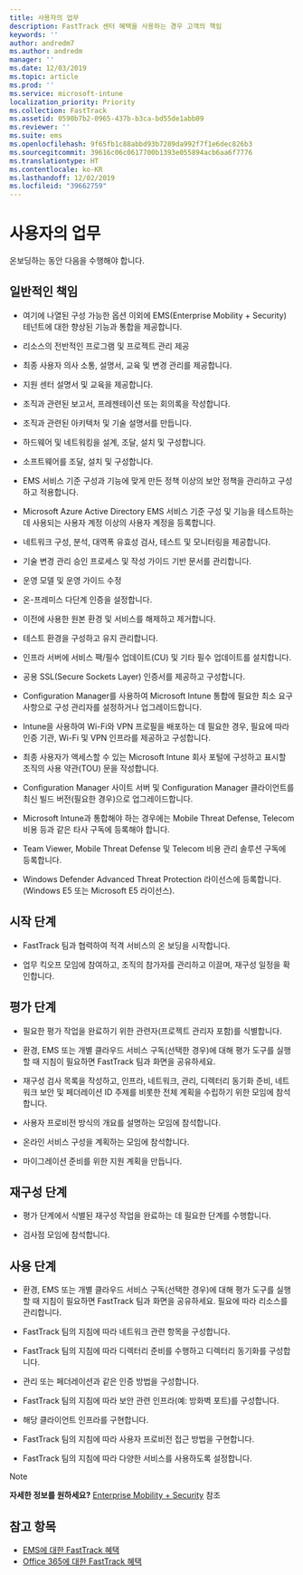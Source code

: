```yaml
---
title: 사용자의 업무
description: FastTrack 센터 혜택을 사용하는 경우 고객의 책임
keywords: ''
author: andredm7
ms.author: andredm
manager: ''
ms.date: 12/03/2019
ms.topic: article
ms.prod: ''
ms.service: microsoft-intune
localization_priority: Priority
ms.collection: FastTrack
ms.assetid: 0590b7b2-0965-437b-b3ca-bd55de1abb09
ms.reviewer: ''
ms.suite: ems
ms.openlocfilehash: 9f65fb1c88abbd93b7289da992f7f1e6dec826b3
ms.sourcegitcommit: 39616c06c0617700b1393e055894acb6aa6f7776
ms.translationtype: HT
ms.contentlocale: ko-KR
ms.lasthandoff: 12/02/2019
ms.locfileid: "39662759"
---
```

# <a name="your-responsibilities"></a>사용자의 업무

온보딩하는 동안 다음을 수행해야 합니다.

## <a name="general-responsibilities"></a>일반적인 책임

-   여기에 나열된 구성 가능한 옵션 이외에 EMS(Enterprise Mobility + Security) 테넌트에 대한 향상된 기능과 통합을 제공합니다.

-   리소스의 전반적인 프로그램 및 프로젝트 관리 제공

-   최종 사용자 의사 소통, 설명서, 교육 및 변경 관리를 제공합니다.

-   지원 센터 설명서 및 교육을 제공합니다.

-   조직과 관련된 보고서, 프레젠테이션 또는 회의록을 작성합니다.

-   조직과 관련된 아키텍처 및 기술 설명서를 만듭니다.

-   하드웨어 및 네트워킹을 설계, 조달, 설치 및 구성합니다.

-   소프트웨어를 조달, 설치 및 구성합니다.

-   EMS 서비스 기준 구성과 기능에 맞게 만든 정책 이상의 보안 정책을 관리하고 구성하고 적용합니다.

-   Microsoft Azure Active Directory EMS 서비스 기준 구성 및 기능을 테스트하는 데 사용되는 사용자 계정 이상의 사용자 계정을 등록합니다.

-   네트워크 구성, 분석, 대역폭 유효성 검사, 테스트 및 모니터링을 제공합니다.

-   기술 변경 관리 승인 프로세스 및 작성 가이드 기반 문서를 관리합니다.

-   운영 모델 및 운영 가이드 수정

-   온-프레미스 다단계 인증을 설정합니다.

-   이전에 사용한 원본 환경 및 서비스를 해제하고 제거합니다.

-   테스트 환경을 구성하고 유지 관리합니다.

-   인프라 서버에 서비스 팩/필수 업데이트(CU) 및 기타 필수 업데이트를 설치합니다.

-   공용 SSL(Secure Sockets Layer) 인증서를 제공하고 구성합니다.

-   Configuration Manager를 사용하여 Microsoft Intune 통합에 필요한 최소 요구 사항으로 구성 관리자를 설정하거나 업그레이드합니다.

-   Intune을 사용하여 Wi-Fi와 VPN 프로필을 배포하는 데 필요한 경우, 필요에 따라 인증 기관, Wi-Fi 및 VPN 인프라를 제공하고 구성합니다.

-   최종 사용자가 액세스할 수 있는 Microsoft Intune 회사 포털에 구성하고 표시할 조직의 사용 약관(TOU) 문을 작성합니다.

-   Configuration Manager 사이트 서버 및 Configuration Manager 클라이언트를 최신 빌드 버전(필요한 경우)으로 업그레이드합니다.

-   Microsoft Intune과 통합해야 하는 경우에는 Mobile Threat Defense, Telecom 비용 등과 같은 타사 구독에 등록해야 합니다.

-   Team Viewer, Mobile Threat Defense 및 Telecom 비용 관리 솔루션 구독에 등록합니다.

-   Windows Defender Advanced Threat Protection 라이선스에 등록합니다. (Windows E5 또는 Microsoft E5 라이선스).

## <a name="initiate-phase"></a>시작 단계

-   FastTrack 팀과 협력하여 적격 서비스의 온 보딩을 시작합니다.

-   업무 킥오프 모임에 참여하고, 조직의 참가자를 관리하고 이끌며, 재구성 일정을 확인합니다.

## <a name="assess-phase"></a>평가 단계

-   필요한 평가 작업을 완료하기 위한 관련자(프로젝트 관리자 포함)를 식별합니다.

-   환경, EMS 또는 개별 클라우드 서비스 구독(선택한 경우)에 대해 평가 도구를 실행할 때 지침이 필요하면 FastTrack 팀과 화면을 공유하세요.

-   재구성 검사 목록을 작성하고, 인프라, 네트워크, 관리, 디렉터리 동기화 준비, 네트워크 보안 및 페더레이션 ID 주제를 비롯한 전체 계획을 수립하기 위한 모임에 참석합니다.

-   사용자 프로비전 방식의 개요를 설명하는 모임에 참석합니다.

-   온라인 서비스 구성을 계획하는 모임에 참석합니다.

-   마이그레이션 준비를 위한 지원 계획을 만듭니다.

## <a name="remediate-phase"></a>재구성 단계

-   평가 단계에서 식별된 재구성 작업을 완료하는 데 필요한 단계를 수행합니다.

-   검사점 모임에 참석합니다.

## <a name="enable-phase"></a>사용 단계

-   환경, EMS 또는 개별 클라우드 서비스 구독(선택한 경우)에 대해 평가 도구를 실행할 때 지침이 필요하면 FastTrack 팀과 화면을 공유하세요. 필요에 따라 리소스를 관리합니다.

-   FastTrack 팀의 지침에 따라 네트워크 관련 항목을 구성합니다.

-   FastTrack 팀의 지침에 따라 디렉터리 준비를 수행하고 디렉터리 동기화를 구성합니다.

-   관리 또는 페더레이션과 같은 인증 방법을 구성합니다. 

-   FastTrack 팀의 지침에 따라 보안 관련 인프라(예: 방화벽 포트)를 구성합니다.

-   해당 클라이언트 인프라를 구현합니다.

-   FastTrack 팀의 지침에 따라 사용자 프로비전 접근 방법을 구현합니다.

-   FastTrack 팀의 지침에 따라 다양한 서비스를 사용하도록 설정합니다.

> [!NOTE]
> **자세한 정보를 원하세요?** [Enterprise Mobility + Security](https://www.microsoft.com/cloud-platform/enterprise-mobility) 참조

## <a name="see-also"></a>참고 항목

- [EMS에 대한 FastTrack 혜택](EMS-fasttrack-benefit-for-EMS.md)
- [Office 365에 대한 FastTrack 혜택](O365-fasttrack-benefit-for-office-365.md)

